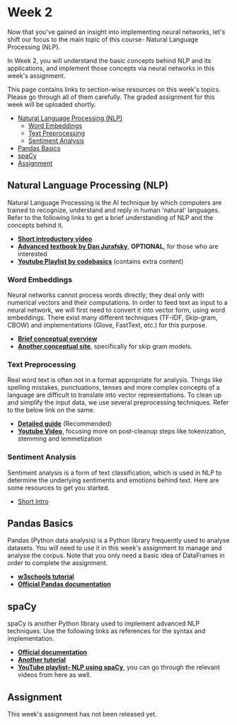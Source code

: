 # Week 2

Now that you've gained an insight into implementing neural networks, let's shift our focus to the main topic of this course- Natural Language Processing (NLP).

In Week 2, you will understand the basic concepts behind NLP and its applications, and implement those concepts via neural networks in this week's assignment.

This page contains links to section-wise resources on this week's topics. Please go through all of them carefully. The graded assignment for this week will be uploaded shortly.

- [Natural Language Processing (NLP)](<#natural-language-processing-(nlp)>)
  - [Word Embeddings](#word-embeddings)
  - [Text Preprocessing](#text-preprocessing)
  - [Sentiment Analysis](#sentiment-analysis)
- [Pandas Basics](#pandas-basics)
- [spaCy](#spacy)
- [Assignment](#assignment)

## Natural Language Processing (NLP)

Natural Language Processing is the AI technique by which computers are trained to recognize, understand and reply in human 'natural' languages. Refer to the following links to get a brief understanding of NLP and the concepts behind it.

- [**Short introductory video**](https://youtu.be/CMrHM8a3hqw)
- [**Advanced textbook by Dan Jurafsky**](https://web.stanford.edu/~jurafsky/slp3/), **OPTIONAL**, for those who are interested
- [**Youtube Playlist by codebasics**](https://www.youtube.com/playlist?list=PLeo1K3hjS3uuvuAXhYjV2lMEShq2UYSwX) (contains extra content)

### Word Embeddings

Neural networks cannot process words directly; they deal only with numerical vectors and their computations. In order to feed text as input to a neural network, we will first need to convert it into vector form, using word embeddings. There exist many different techniques (TF-IDF, Skip-gram, CBOW) and implementations (Glove, FastText, etc.) for this purpose.

- [**Brief conceptual overview**](https://www.geeksforgeeks.org/word-embeddings-in-nlp/)
- [**Another conceptual site**](https://towardsdatascience.com/nlp-101-word2vec-skip-gram-and-cbow-93512ee24314), specifically for skip gram models.

### Text Preprocessing

Real word text is often not in a format appropriate for analysis. Things like spelling mistakes, punctuations, tenses and more complex concepts of a language are difficult to translate into vector representations. To clean up and simplify the input data, we use several preprocessing techniques. Refer to the below link on the same.

- [**Detailed guide**](https://www.analyticsvidhya.com/blog/2021/06/text-preprocessing-in-nlp-with-python-codes/) (Recommended)
- [**Youtube Video**](https://www.youtube.com/watch?v=nxhCyeRR75Q), focusing more on post-cleanup steps like tokenization, stemming and lemmetization

### Sentiment Analysis

Sentiment analysis is a form of text classification, which is used in NLP to determine the underlying sentiments and emotions behind text. Here are some resources to get you started.

- [Short intro](https://www.geeksforgeeks.org/what-is-sentiment-analysis/)

## Pandas Basics

Pandas (Python data analysis) is a Python library frequently used to analyse datasets. You will need to use it in this week's assignment to manage and analyse the corpus. Note that you only need a basic idea of DataFrames in order to complete the assignment.

- [**w3schools tutorial**](https://www.w3schools.com/python/pandas/default.asp)
- [**Official Pandas documentation**](https://pandas.pydata.org/docs/getting_started/intro_tutorials/index.html)

## spaCy

spaCy is another Python library used to implement advanced NLP techniques. Use the following links as references for the syntax and implementation.

- [**Official documentation**](https://spacy.io/usage/spacy-101)
- [**Another tutorial**](https://realpython.com/natural-language-processing-spacy-python/)
- [**YouTube playlist- NLP using spaCy**](https://www.youtube.com/playlist?list=PLeo1K3hjS3uuvuAXhYjV2lMEShq2UYSwX), you can go through the relevant videos from here as well.

## Assignment

This week's assignment has not been released yet.
